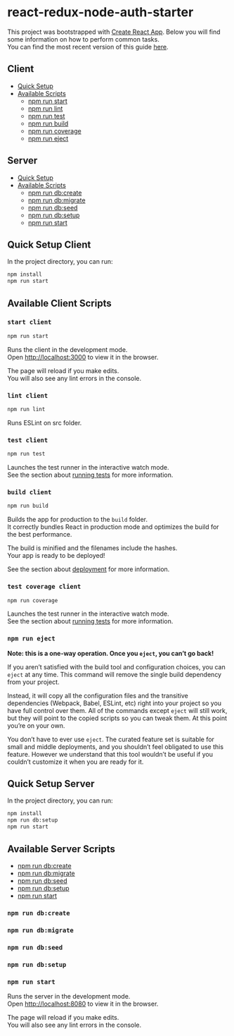 # react-redux-node-auth-starter

This project was bootstrapped with [Create React App](https://github.com/facebookincubator/create-react-app).
Below you will find some information on how to perform common tasks.<br>
You can find the most recent version of this guide [here](https://github.com/facebookincubator/create-react-app/blob/master/packages/react-scripts/template/README.md).

## Client

- [Quick Setup](#quick-setup-for-client)
- [Available Scripts](#available-client-scripts)
  - [npm run start](#start-client)
  - [npm run lint](#lint-client)
  - [npm run test](#test-client)
  - [npm run build](#build-client)
  - [npm run coverage](#test-coverage-client)
  - [npm run eject](#npm-run-eject)

## Server

- [Quick Setup](#quick-setup-for-server)
- [Available Scripts](#available-server-scripts)
  - [npm run db:create](#npm-db:create)
  - [npm run db:migrate](#npm-db:migrate)
  - [npm run db:seed](#npm-run-db:seed)
  - [npm run db:setup](#npm-run-db:setup)
  - [npm run start](#npm-run-start)

## Quick Setup Client

In the project directory, you can run:

```sh
npm install
npm run start
```

## Available Client Scripts

### `start client`

```sh
npm run start
```

Runs the client in the development mode.<br>
Open [http://localhost:3000](http://localhost:3000) to view it in the browser.

The page will reload if you make edits.<br>
You will also see any lint errors in the console.

### `lint client`

```sh
npm run lint
```

Runs ESLint on src folder.<br>

### `test client`

```sh
npm run test
```

Launches the test runner in the interactive watch mode.<br>
See the section about [running tests](#running-tests) for more information.

### `build client`

```sh
npm run build
```

Builds the app for production to the `build` folder.<br>
It correctly bundles React in production mode and optimizes the build for the best performance.

The build is minified and the filenames include the hashes.<br>
Your app is ready to be deployed!

See the section about [deployment](#deployment) for more information.

### `test coverage client`

```sh
npm run coverage
```

Launches the test runner in the interactive watch mode.<br>
See the section about [running tests](#running-tests) for more information.

### `npm run eject`

**Note: this is a one-way operation. Once you `eject`, you can’t go back!**

If you aren’t satisfied with the build tool and configuration choices, you can `eject` at any time. This command will remove the single build dependency from your project.

Instead, it will copy all the configuration files and the transitive dependencies (Webpack, Babel, ESLint, etc) right into your project so you have full control over them. All of the commands except `eject` will still work, but they will point to the copied scripts so you can tweak them. At this point you’re on your own.

You don’t have to ever use `eject`. The curated feature set is suitable for small and middle deployments, and you shouldn’t feel obligated to use this feature. However we understand that this tool wouldn’t be useful if you couldn’t customize it when you are ready for it.

## Quick Setup Server

In the project directory, you can run:

```sh
npm install
npm run db:setup
npm run start
```

## Available Server Scripts

  - [npm run db:create](#npm-db:create)
  - [npm run db:migrate](#npm-db:migrate)
  - [npm run db:seed](#npm-run-db:seed)
  - [npm run db:setup](#npm-run-db:setup)
  - [npm run start](#npm-run-start)

### `npm run db:create`


### `npm run db:migrate`


### `npm run db:seed`


### `npm run db:setup`


### `npm run start`

Runs the server in the development mode.<br>
Open [http://localhost:8080](http://localhost:8080) to view it in the browser.

The page will reload if you make edits.<br>
You will also see any lint errors in the console.
